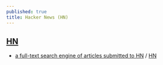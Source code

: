 ```yaml
---
published: true
title: Hacker News (HN)
---
```

## [HN](https://news.ycombinator.com/newest)

- [a full-text search engine of articles submitted to HN](https://hndex.org/?q=They+Shall+Not+Grow+Old+) / [HN](https://news.ycombinator.com/item?id=24079592)
